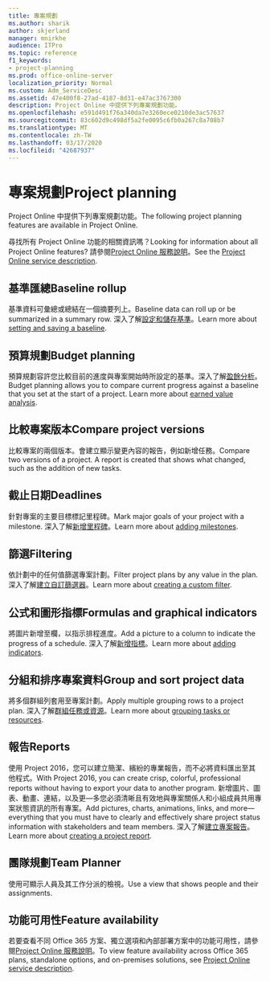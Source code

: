 ```yaml
---
title: 專案規劃
ms.author: sharik
author: skjerland
manager: mnirkhe
audience: ITPro
ms.topic: reference
f1_keywords:
- project-planning
ms.prod: office-online-server
localization_priority: Normal
ms.custom: Adm_ServiceDesc
ms.assetid: 47e400f8-27ad-4187-8d31-e47ac3767300
description: Project Online 中提供下列專案規劃功能。
ms.openlocfilehash: e591d491f76a340da7e3260ece0210de3ac57637
ms.sourcegitcommit: 83c602d9c498df5a2fe0095c6fb0a267c8a708b7
ms.translationtype: MT
ms.contentlocale: zh-TW
ms.lasthandoff: 03/17/2020
ms.locfileid: "42687937"
---
```

# <a name="project-planning"></a><span data-ttu-id="9bdcd-103">專案規劃</span><span class="sxs-lookup"><span data-stu-id="9bdcd-103">Project planning</span></span>

<span data-ttu-id="9bdcd-104">Project Online 中提供下列專案規劃功能。</span><span class="sxs-lookup"><span data-stu-id="9bdcd-104">The following project planning features are available in Project Online.</span></span>
  
<span data-ttu-id="9bdcd-105">尋找所有 Project Online 功能的相關資訊嗎？</span><span class="sxs-lookup"><span data-stu-id="9bdcd-105">Looking for information about all Project Online features?</span></span> <span data-ttu-id="9bdcd-106">請參閱[Project Online 服務說明](project-online-service-description.md)。</span><span class="sxs-lookup"><span data-stu-id="9bdcd-106">See the [Project Online service description](project-online-service-description.md).</span></span>
  
## <a name="baseline-rollup"></a><span data-ttu-id="9bdcd-107">基準匯總</span><span class="sxs-lookup"><span data-stu-id="9bdcd-107">Baseline rollup</span></span>

<span data-ttu-id="9bdcd-108">基準資料可彙總或總結在一個摘要列上。</span><span class="sxs-lookup"><span data-stu-id="9bdcd-108">Baseline data can roll up or be summarized in a summary row.</span></span> <span data-ttu-id="9bdcd-109">深入了解[設定和儲存基準](https://go.microsoft.com/fwlink/p/?LinkId=271346)。</span><span class="sxs-lookup"><span data-stu-id="9bdcd-109">Learn more about [setting and saving a baseline](https://go.microsoft.com/fwlink/p/?LinkId=271346).</span></span>
  
## <a name="budget-planning"></a><span data-ttu-id="9bdcd-110">預算規劃</span><span class="sxs-lookup"><span data-stu-id="9bdcd-110">Budget planning</span></span>

<span data-ttu-id="9bdcd-p103">預算規劃容許您比較目前的進度與專案開始時所設定的基準。深入了解[盈餘分析](https://go.microsoft.com/fwlink/p/?LinkId=271336)。</span><span class="sxs-lookup"><span data-stu-id="9bdcd-p103">Budget planning allows you to compare current progress against a baseline that you set at the start of a project. Learn more about [earned value analysis](https://go.microsoft.com/fwlink/p/?LinkId=271336).</span></span>
  
## <a name="compare-project-versions"></a><span data-ttu-id="9bdcd-113">比較專案版本</span><span class="sxs-lookup"><span data-stu-id="9bdcd-113">Compare project versions</span></span>

<span data-ttu-id="9bdcd-p104">比較專案的兩個版本。會建立顯示變更內容的報告，例如新增任務。</span><span class="sxs-lookup"><span data-stu-id="9bdcd-p104">Compare two versions of a project. A report is created that shows what changed, such as the addition of new tasks.</span></span>
  
## <a name="deadlines"></a><span data-ttu-id="9bdcd-116">截止日期</span><span class="sxs-lookup"><span data-stu-id="9bdcd-116">Deadlines</span></span>

<span data-ttu-id="9bdcd-117">針對專案的主要目標標記里程碑。</span><span class="sxs-lookup"><span data-stu-id="9bdcd-117">Mark major goals of your project with a milestone.</span></span> <span data-ttu-id="9bdcd-118">深入了解[新增里程碑](https://go.microsoft.com/fwlink/p/?LinkId=271339)。</span><span class="sxs-lookup"><span data-stu-id="9bdcd-118">Learn more about [adding milestones](https://go.microsoft.com/fwlink/p/?LinkId=271339).</span></span>
  
## <a name="filtering"></a><span data-ttu-id="9bdcd-119">篩選</span><span class="sxs-lookup"><span data-stu-id="9bdcd-119">Filtering</span></span>

<span data-ttu-id="9bdcd-120">依計劃中的任何值篩選專案計劃。</span><span class="sxs-lookup"><span data-stu-id="9bdcd-120">Filter project plans by any value in the plan.</span></span> <span data-ttu-id="9bdcd-121">深入了解[建立自訂篩選器](https://go.microsoft.com/fwlink/p/?LinkId=271341)。</span><span class="sxs-lookup"><span data-stu-id="9bdcd-121">Learn more about [creating a custom filter](https://go.microsoft.com/fwlink/p/?LinkId=271341).</span></span>
  
## <a name="formulas-and-graphical-indicators"></a><span data-ttu-id="9bdcd-122">公式和圖形指標</span><span class="sxs-lookup"><span data-stu-id="9bdcd-122">Formulas and graphical indicators</span></span>

<span data-ttu-id="9bdcd-123">將圖片新增至欄，以指示排程進度。</span><span class="sxs-lookup"><span data-stu-id="9bdcd-123">Add a picture to a column to indicate the progress of a schedule.</span></span> <span data-ttu-id="9bdcd-124">深入了解[新增指標](https://go.microsoft.com/fwlink/p/?LinkId=271340)。</span><span class="sxs-lookup"><span data-stu-id="9bdcd-124">Learn more about [adding indicators](https://go.microsoft.com/fwlink/p/?LinkId=271340).</span></span>
  
## <a name="group-and-sort-project-data"></a><span data-ttu-id="9bdcd-125">分組和排序專案資料</span><span class="sxs-lookup"><span data-stu-id="9bdcd-125">Group and sort project data</span></span>

<span data-ttu-id="9bdcd-126">將多個群組列套用至專案計劃。</span><span class="sxs-lookup"><span data-stu-id="9bdcd-126">Apply multiple grouping rows to a project plan.</span></span> <span data-ttu-id="9bdcd-127">深入了解[群組任務或資源](https://go.microsoft.com/fwlink/p/?LinkId=271326)。</span><span class="sxs-lookup"><span data-stu-id="9bdcd-127">Learn more about [grouping tasks or resources](https://go.microsoft.com/fwlink/p/?LinkId=271326).</span></span>
  
## <a name="reports"></a><span data-ttu-id="9bdcd-128">報告</span><span class="sxs-lookup"><span data-stu-id="9bdcd-128">Reports</span></span>

<span data-ttu-id="9bdcd-129">使用 Project 2016，您可以建立簡潔、繽紛的專業報告，而不必將資料匯出至其他程式。</span><span class="sxs-lookup"><span data-stu-id="9bdcd-129">With Project 2016, you can create crisp, colorful, professional reports without having to export your data to another program.</span></span> <span data-ttu-id="9bdcd-130">新增圖片、圖表、動畫、連結，以及更&mdash;多您必須清晰且有效地與專案關係人和小組成員共用專案狀態資訊的所有專案。</span><span class="sxs-lookup"><span data-stu-id="9bdcd-130">Add pictures, charts, animations, links, and more&mdash;everything that you must have to clearly and effectively share project status information with stakeholders and team members.</span></span> <span data-ttu-id="9bdcd-131">深入了解[建立專案報告](https://go.microsoft.com/fwlink/p/?LinkId=271349)。</span><span class="sxs-lookup"><span data-stu-id="9bdcd-131">Learn more about [creating a project report](https://go.microsoft.com/fwlink/p/?LinkId=271349).</span></span>
  
## <a name="team-planner"></a><span data-ttu-id="9bdcd-132">團隊規劃</span><span class="sxs-lookup"><span data-stu-id="9bdcd-132">Team Planner</span></span>

<span data-ttu-id="9bdcd-133">使用可顯示人員及其工作分派的檢視。</span><span class="sxs-lookup"><span data-stu-id="9bdcd-133">Use a view that shows people and their assignments.</span></span> 
  
## <a name="feature-availability"></a><span data-ttu-id="9bdcd-134">功能可用性</span><span class="sxs-lookup"><span data-stu-id="9bdcd-134">Feature availability</span></span>

<span data-ttu-id="9bdcd-135">若要查看不同 Office 365 方案、獨立選項和內部部署方案中的功能可用性，請參閱[Project Online 服務說明](project-online-service-description.md)。</span><span class="sxs-lookup"><span data-stu-id="9bdcd-135">To view feature availability across Office 365 plans, standalone options, and on-premises solutions, see [Project Online service description](project-online-service-description.md).</span></span>
  